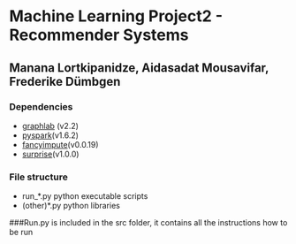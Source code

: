 # Machine Learning Project2 - Recommender Systems
## Manana Lortkipanidze, Aidasadat Mousavifar, Frederike Dümbgen

### Dependencies
- [graphlab](http://www.select.cs.cmu.edu/code/graphlab/pmf.html) (v2.2)
- [pyspark](https://spark.apache.org/docs/1.6.2/api/python/)(v1.6.2)
- [fancyimpute](https://pypi.python.org/pypi/fancyimpute/)(v0.0.19)
- [surprise](https://github.com/NicolasHug/Surprise/releases)(v1.0.0)

### File structure
- run_*.py python executable scripts
- (other)*.py python libraries

###Run.py 
is included in the src folder, it contains all the instructions how to be run

